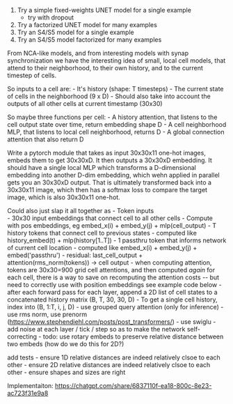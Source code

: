 1. Try a simple fixed-weights UNET model for a single example
    - try with dropout
2. Try a factorized UNET model for many examples
3. Try an S4/S5 model for a single example
4. Try an S4/S5 model factorized for many examples

From NCA-like models, and from interesting models with synap synchronization we have the interesting
idea of small, local cell models, that attend to their neighborhood, to their own history, and
to the current timestep of cells.

So inputs to a cell are:
    - It's history (shape: T timesteps)
    - The current state of cells in the neighborhood (9 x D)
    - Should also take into account the outputs of all other cells at current timestamp (30x30)

So maybe three functions per cell:
    - A history attention, that listens to the cell output state over time, return embedding shape D
    - A cell neighborhood MLP, that listens to local cell neighborhood, returns D
    - A global connection attention that also return D

Write a pytorch module that takes as input 30x30x11 one-hot images, embeds them to get 
30x30xD. It then outputs a 30x30xD embedding. It should have a single local MLP which transforms a D-dimensional embedding into another D-dim embedding, which wehn applied in parallel gets you an 30x30xD output. That is ultimately transformed back into a 30x30x11 image, which then has a softmax loss to compare the target image, which is also 30x30x11 one-hot.


Could also just slap it all together as 
    - Token inputs  
        - 30x30 input embeddings that connect cell to all other cells
            - Compute with pos embeddings, eg embed_x(i) + embed_y(j) + mlp(cell_output)
        - T history tokens that connect cell to previous states
            - computed like history_embed(t) +  mlp(history[1..T])
        - 1 passthru token that informs network of current cell location
            - computed like embed_x(i)  + embed_y(j) + embed('passthru')
    - residual: last_cell_output + attention(rms_norm(tokens)) -> cell output
    - when computing attention, tokens are 30x30=900 grid cell attentions, and then computed *again* for each cell, 
        there is a way to save on recomputing the attention costs -- but need to correctly use with position embeddings 
        see example code below
    - after each forward pass for each layer, append a 2D list of cell states to a concatenated history matrix (B, T, 30, 30, D)
        - To get a single cell history, index into (B, 1:T, i, j, D)
    - use grouped query attention (only for inference)
    - use rms norm, use prenorm (https://www.stephendiehl.com/posts/post_transformers/)
    - use swiglu 
    - add noise at each layer / tick / step so as to make the network self-correcting
    - todo: use rotary embeds to preserve relative distance between two embeds (how do we do this for 2D?)

add tests
    - ensure 1D relative distances are indeed relatively clsoe to each other
    - ensure 2D relative distances are indeed relatively clsoe to each other
    - ensure shapes and sizes are right

Implementaiton: https://chatgpt.com/share/6837110f-ea18-800c-8e23-ac723f31e9a8